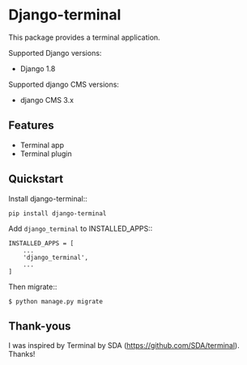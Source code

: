 Django-terminal
===============


This package provides a terminal application.

Supported Django versions:

* Django 1.8


Supported django CMS versions:

* django CMS 3.x


Features
--------

* Terminal app
* Terminal plugin

Quickstart
----------

Install django-terminal::

    pip install django-terminal

Add ``django_terminal`` to INSTALLED_APPS::

    INSTALLED_APPS = [
        ...
        'django_terminal',
        ...
    ]

Then migrate::

    $ python manage.py migrate


Thank-yous
----------

I was inspired by Terminal by SDA (https://github.com/SDA/terminal). Thanks!